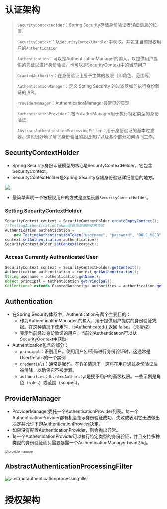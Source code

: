# 认证架构

>`SecurityContextHolder`：Spring Security存储身份验证者详细信息的位置。
>
>`SecurityContext`：从`SecurityContextHandler`中获取，并包含当前授权用户的`Authentication`
>
>`Authentication`：可以是AuthenticationManager的输入，以提供用户提供的凭证以进行身份验证，也可以是SecurityContext中的当前用户
>
>`GrantedAuthority`：在身份验证上授予主体的权限（即角色、范围等）
>
>`AuthenticationManager`：定义 Spring Security 的过滤器如何执行身份验证的 API。
>
>`ProviderManager`：AuthenticationManager最常见的实现
>
>`AuthenticationProvider`：被ProviderManager用于执行特定类型的身份验证
>
>`AbstractAuthenticationProcessingFilter`：用于身份验证的基本过滤器。这也很好地了解了身份验证的高级流程以及各个部分如何协同工作。



## SecurityContextHolder

- Spring Security身份认证模型的核心是SecurityContextHolder，它包含SecurityContext。
- SecurityContextHolder是Spring Security存储身份验证详细信息的地方。

![](https://ldt-typora.oss-cn-shenzhen.aliyuncs.com/img/securitycontextholder.png)

- 最简单声明一个被授权用户的方式是直接设置`SecurityContextHolder`。



### Setting SecurityContextHolder

```java
SecurityContext context = SecurityContextHolder.createEmptyContext();
//TestingAuthenticationToken是最为简单的使用方式
Authentication authentication =
    new TestingAuthenticationToken("username", "password", "ROLE_USER");
context.setAuthentication(authentication);
SecurityContextHolder.setContext(context);
```

### Access Currently Authenticated User

```java
SecurityContext context = SecurityContextHolder.getContext();
Authentication authentication = context.getAuthentication();
String username = authentication.getName();
Object principal = authentication.getPrincipal();
Collection<? extends GrantedAuthority> authorities = authentication.getAuthorities();
```

## Authentication

- 在Spring Security体系中，Authentication有两个主要目的：
  - 作为AuthenticationManager 的输入，用于提供用户提供的身份验证凭据。在这种情况下使用时，isAuthenticated() 返回 false。（未授权）
  - 表示当前经过身份验证的用户。当前的Authentication可以从SecurityContext中获取
- Authentication包含的部分：
  - `principal`：识别用户。使用用户名/密码进行身份验证时，这通常是UserDetails的一个实例
  - `credentials`：通常是密码。在许多情况下，这将在用户通过身份验证后被清除，以确保它不被泄漏。
  - `authorities`：`GrantedAuthority`s是授予用户的高级权限。一些示例是角色（roles）或范围（scopes）。

 



## ProviderManager

- ProviderManager委托一个AuthenticationProvider列表。每一个AuthenticationProvider都有机会指示身份验证成功、失败或表明它无法做出决定并允许下游AuthenticationProvider决定。
- 如果没有配置AuthenticationProvider，则会抛出异常。
- 每一个AuthenticationProvider可以执行特定类型的身份验证，并且支持多种类型的身份验证而只需要暴露一个AuthenticationManager bean即可。

<img src="https://docs.spring.io/spring-security/reference/_images/servlet/authentication/architecture/providermanager.png" alt="providermanager" style="zoom:70%;" />



## AbstractAuthenticationProcessingFilter

![abstractauthenticationprocessingfilter](https://ldt-typora.oss-cn-shenzhen.aliyuncs.com/img/abstractauthenticationprocessingfilter.png)





# 授权架构